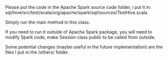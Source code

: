 Please put the code in the Apache Spark source code folder, i put it in:
sql/hive/src/test/scala/org/apache/spark/sql/sources/TestHive.scala

Simply run the main method in this class.

If you need to run it outside of Apacha Spark package, you will need to modify Spark code, make 
Session class public to be called from outside.

Some potential changes (maybe useful in the future implementation) are the files I put in the /others/ folder.
